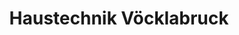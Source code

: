 ---
title: "Haustechnik Vöcklabruck"
url: /voecklabruck/haustechnik-voecklabruck/
shop: Baumarkt
---